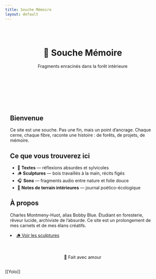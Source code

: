 ```yaml
---
title: Souche Mémoire
layout: default
---
```


<header style="text-align: center; padding: 2rem;">
  <h1>🌲 Souche Mémoire</h1>
  <p>Fragments enracinés dans la forêt intérieure</p>
</header>

<section style="max-width: 700px; margin: auto; padding: 1rem;">
  <h2>Bienvenue</h2>
  <p>Ce site est une souche. Pas une fin, mais un point d’ancrage. Chaque cerne, chaque fibre, raconte une histoire : de forêts, de projets, de mémoire.</p>

  <h2>Ce que vous trouverez ici</h2>
  <ul>
    <li>🌿 <strong>Textes</strong> — réflexions absurdes et sylvicoles</li>
    <li>🪵 <strong>Sculptures</strong> — bois travaillés à la main, récits figés</li>
    <li>🎧 <strong>Sons</strong> — fragments audio entre nature et folie douce</li>
    <li>📘 <strong>Notes de terrain intérieures</strong> — journal poético-écologique</li>
  </ul>

  <h2>À propos</h2>
  <p>Charles Montmeny-Huot, alias Bobby Blue. Étudiant en foresterie, rêveur lucide, archiviste de l’absurde. Ce site est un prolongement de mes carnets et de mes élans créatifs.</p>
  <li><a href="sculptures.html">🪵 Voir les sculptures</a></li>

  <footer style="margin-top: 3rem; font-size: 0.9rem; text-align: center;">
    <p>🌱 Fait avec amour</p>
  </footer>
</section>
[[Yolo]]